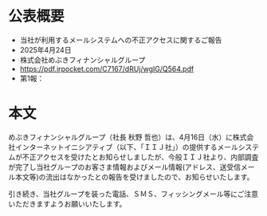 # 公表概要
- 当社が利用するメールシステムへの不正アクセスに関するご報告
- 2025年4月24日
- 株式会社めぶきフィナンシャルグループ
- https://pdf.irpocket.com/C7167/dRUj/wgIG/Q564.pdf
- 第1報：

# 本文
めぶきフィナンシャルグループ（社長 秋野 哲也）は、4月16日（水）に株式会社インターネットイニシアティブ（以下、「ＩＩＪ社」）の提供するメールシステムが不正アクセスを受けたとお知らせしましたが、今般ＩＩＪ社より、内部調査が完了し当社グループのお客さま情報およびメール情報(アドレス、送受信メール本文等)の流出はなかったとの報告を受けましたので、お知らせいたします。

引き続き、当社グループを装った電話、ＳＭＳ、フィッシングメール等にご注意いただきますようお願いいたします。
